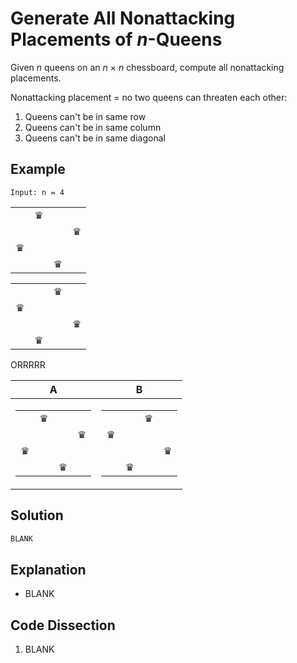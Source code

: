 # Generate All Nonattacking Placements of _n_-Queens
Given _n_ queens on an _n_ &times; _n_ chessboard, compute all nonattacking placements.

Nonattacking placement = no two queens can threaten each other:
1. Queens can't be in same row
2. Queens can't be in same column
3. Queens can't be in same diagonal

## Example
`Input: n = 4`

<table>
    <tr>
        <td></td>
        <td>&#9819;</td>
        <td></td>
        <td></td>
    </tr>
    <tr>
        <td></td>
        <td></td>
        <td></td>
        <td>&#9819;</td>
    </tr>
    <tr>
        <td>&#9819;</td>
        <td></td>
        <td></td>
        <td></td>
    </tr>
    <tr>
        <td></td>
        <td></td>
        <td>&#9819;</td>
        <td></td>
    </tr>
</table>

<table>
    <tr>
        <td></td>
        <td></td>
        <td>&#9819;</td>
        <td></td>
    </tr>
    <tr>
        <td>&#9819;</td>
        <td></td>
        <td></td>
        <td></td>
    </tr>
    <tr>
        <td></td>
        <td></td>
        <td></td>
        <td>&#9819;</td>
    </tr>
    <tr>
        <td></td>
        <td>&#9819;</td>
        <td></td>
        <td></td>
    </tr>
</table>

ORRRRR

| A | B |
|---|---|
|<table><tr><td></td><td>&#9819;</td><td></td><td></td></tr><tr><td></td><td></td><td></td><td>&#9819;</td></tr><tr><td>&#9819;</td><td></td><td></td><td></td></tr><tr><td></td><td></td><td>&#9819;</td><td></td></tr></table>|<table><tr><td></td><td></td><td>&#9819;</td><td></td></tr><tr><td>&#9819;</td><td></td><td></td><td></td></tr><tr><td></td><td></td><td></td><td>&#9819;</td></tr><tr><td></td><td>&#9819;</td><td></td><td></td></tr></table>|

## Solution
```python
BLANK
```

## Explanation
* BLANK

## Code Dissection
1. BLANK